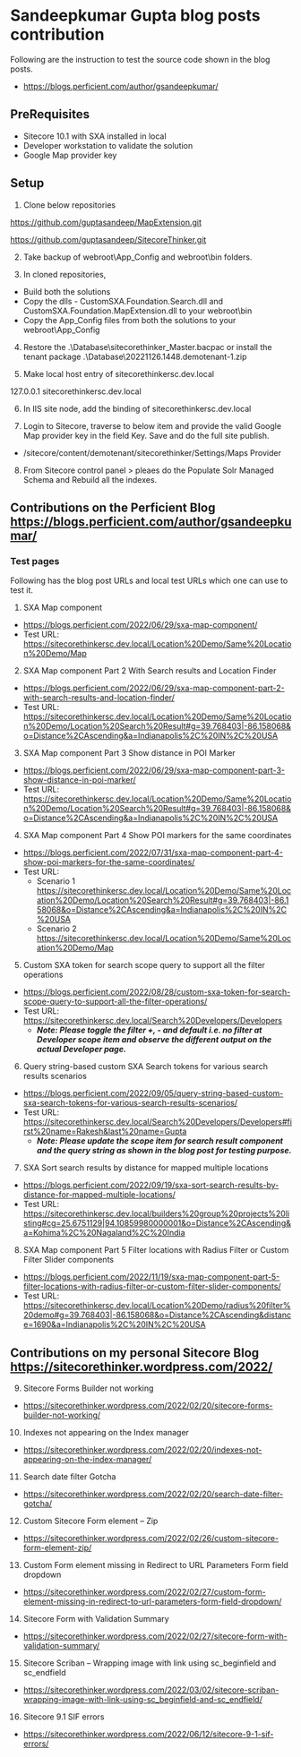 # Sandeepkumar Gupta blog posts contribution

Following are the instruction to test the source code shown in the blog posts.
- https://blogs.perficient.com/author/gsandeepkumar/ 

## PreRequisites

- Sitecore 10.1 with SXA installed in local
- Developer workstation to validate the solution
- Google Map provider key

## Setup

1. Clone below repositories 

https://github.com/guptasandeep/MapExtension.git

https://github.com/guptasandeep/SitecoreThinker.git

2. Take backup of webroot\App_Config and webroot\bin folders. 

3. In cloned repositories, 
- Build both the solutions
- Copy the dlls - CustomSXA.Foundation.Search.dll and CustomSXA.Foundation.MapExtension.dll to your webroot\bin
- Copy the App_Config files from both the solutions to your webroot\App_Config

4. Restore the .\Database\sitecorethinker_Master.bacpac or install the tenant package .\Database\20221126.1448.demotenant-1.zip

5. Make local host entry of sitecorethinkersc.dev.local

127.0.0.1 sitecorethinkersc.dev.local

6. In IIS site node, add the binding of sitecorethinkersc.dev.local

7. Login to Sitecore, traverse to below item and provide the valid Google Map provider key in the field Key. Save and do the full site publish.
- /sitecore/content/demotenant/sitecorethinker/Settings/Maps Provider

8. From Sitecore control panel > pleaes do the Populate Solr Managed Schema and Rebuild all the indexes.

## Contributions on the Perficient Blog https://blogs.perficient.com/author/gsandeepkumar/

### Test pages 

Following has the blog post URLs and local test URLs which one can use to test it.

1. SXA Map component
- https://blogs.perficient.com/2022/06/29/sxa-map-component/
- Test URL: https://sitecorethinkersc.dev.local/Location%20Demo/Same%20Location%20Demo/Map

2. SXA Map component Part 2 With Search results and Location Finder
- https://blogs.perficient.com/2022/06/29/sxa-map-component-part-2-with-search-results-and-location-finder/
- Test URL: https://sitecorethinkersc.dev.local/Location%20Demo/Same%20Location%20Demo/Location%20Search%20Result#g=39.768403|-86.158068&o=Distance%2CAscending&a=Indianapolis%2C%20IN%2C%20USA

3. SXA Map component Part 3 Show distance in POI Marker
- https://blogs.perficient.com/2022/06/29/sxa-map-component-part-3-show-distance-in-poi-marker/
- Test URL: https://sitecorethinkersc.dev.local/Location%20Demo/Same%20Location%20Demo/Location%20Search%20Result#g=39.768403|-86.158068&o=Distance%2CAscending&a=Indianapolis%2C%20IN%2C%20USA

4. SXA Map component Part 4 Show POI markers for the same coordinates
- https://blogs.perficient.com/2022/07/31/sxa-map-component-part-4-show-poi-markers-for-the-same-coordinates/
- Test URL:
  - Scenario 1 https://sitecorethinkersc.dev.local/Location%20Demo/Same%20Location%20Demo/Location%20Search%20Result#g=39.768403|-86.158068&o=Distance%2CAscending&a=Indianapolis%2C%20IN%2C%20USA
  - Scenario 2 https://sitecorethinkersc.dev.local/Location%20Demo/Same%20Location%20Demo/Map

5. Custom SXA token for search scope query to support all the filter operations
- https://blogs.perficient.com/2022/08/28/custom-sxa-token-for-search-scope-query-to-support-all-the-filter-operations/
- Test URL: https://sitecorethinkersc.dev.local/Search%20Developers/Developers
  - ***Note: Please toggle the filter +, - and default i.e. no filter at Developer scope item and observe the different output on the actual Developer page.***

6. Query string-based custom SXA Search tokens for various search results scenarios
- https://blogs.perficient.com/2022/09/05/query-string-based-custom-sxa-search-tokens-for-various-search-results-scenarios/
- Test URL: https://sitecorethinkersc.dev.local/Search%20Developers/Developers#first%20name=Rakesh&last%20name=Gupta
  - ***Note: Please update the scope item for search result component and the query string as shown in the blog post for testing purpose.***

7. SXA Sort search results by distance for mapped multiple locations
- https://blogs.perficient.com/2022/09/19/sxa-sort-search-results-by-distance-for-mapped-multiple-locations/
- Test URL: https://sitecorethinkersc.dev.local/builders%20group%20projects%20listing#cg=25.6751129|94.10859980000001&o=Distance%2CAscending&a=Kohima%2C%20Nagaland%2C%20India

8. SXA Map component Part 5 Filter locations with Radius Filter or Custom Filter Slider components
- https://blogs.perficient.com/2022/11/19/sxa-map-component-part-5-filter-locations-with-radius-filter-or-custom-filter-slider-components/
- Test URL: https://sitecorethinkersc.dev.local/Location%20Demo/radius%20filter%20demo#g=39.768403|-86.158068&o=Distance%2CAscending&distance=1690&a=Indianapolis%2C%20IN%2C%20USA

## Contributions on my personal Sitecore Blog https://sitecorethinker.wordpress.com/2022/ 

9. Sitecore Forms Builder not working
- https://sitecorethinker.wordpress.com/2022/02/20/sitecore-forms-builder-not-working/

10. Indexes not appearing on the Index manager
- https://sitecorethinker.wordpress.com/2022/02/20/indexes-not-appearing-on-the-index-manager/

11. Search date filter Gotcha
- https://sitecorethinker.wordpress.com/2022/02/20/search-date-filter-gotcha/

12. Custom Sitecore Form element – Zip
- https://sitecorethinker.wordpress.com/2022/02/26/custom-sitecore-form-element-zip/

13. Custom Form element missing in Redirect to URL Parameters Form field dropdown
- https://sitecorethinker.wordpress.com/2022/02/27/custom-form-element-missing-in-redirect-to-url-parameters-form-field-dropdown/

14. Sitecore Form with Validation Summary
- https://sitecorethinker.wordpress.com/2022/02/27/sitecore-form-with-validation-summary/

15. Sitecore Scriban – Wrapping image with link using sc_beginfield and sc_endfield
- https://sitecorethinker.wordpress.com/2022/03/02/sitecore-scriban-wrapping-image-with-link-using-sc_beginfield-and-sc_endfield/

16. Sitecore 9.1 SIF errors
- https://sitecorethinker.wordpress.com/2022/06/12/sitecore-9-1-sif-errors/
